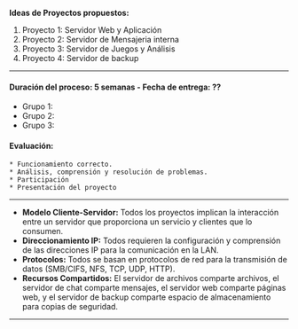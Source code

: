 **Ideas de Proyectos propuestos:**

  1. Proyecto 1: Servidor Web y Aplicación
  2. Proyecto 2: Servidor de Mensajeria interna
  3. Proyecto 3: Servidor de Juegos y Análisis
  4. Proyecto 4: Servidor de backup

_________________

#### Duración del proceso: 5 semanas - Fecha de entrega: ??
 - Grupo 1: 
 - Grupo 2: 
 - Grupo 3: 

#### Evaluación:
    * Funcionamiento correcto.
    * Análisis, comprensión y resolución de problemas.
    * Participación
    * Presentación del proyecto
    
__________

* **Modelo Cliente-Servidor:** Todos los proyectos implican la interacción entre un servidor que proporciona un servicio y clientes que lo consumen.
* **Direccionamiento IP:** Todos requieren la configuración y comprensión de las direcciones IP para la comunicación en la LAN.
* **Protocolos:** Todos se basan en protocolos de red para la transmisión de datos (SMB/CIFS, NFS, TCP, UDP, HTTP).
* **Recursos Compartidos:** El servidor de archivos comparte archivos, el servidor de chat comparte mensajes, el servidor web comparte páginas web, y el servidor de backup comparte espacio de almacenamiento para copias de seguridad.
___________